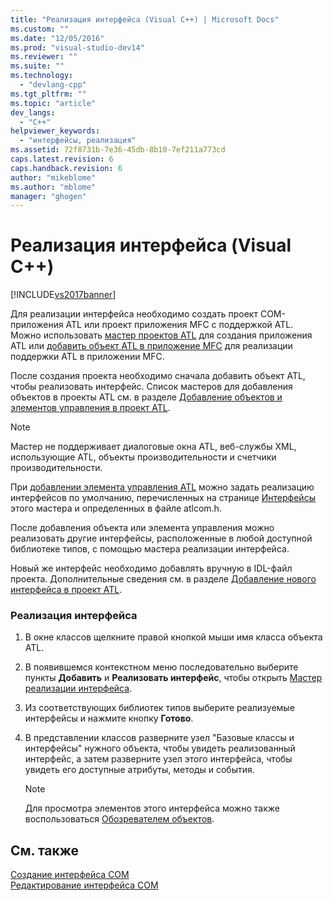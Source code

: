 ```yaml
---
title: "Реализация интерфейса (Visual C++) | Microsoft Docs"
ms.custom: ""
ms.date: "12/05/2016"
ms.prod: "visual-studio-dev14"
ms.reviewer: ""
ms.suite: ""
ms.technology: 
  - "devlang-cpp"
ms.tgt_pltfrm: ""
ms.topic: "article"
dev_langs: 
  - "C++"
helpviewer_keywords: 
  - "интерфейсы, реализация"
ms.assetid: 72f8731b-7e36-45db-8b10-7ef211a773cd
caps.latest.revision: 6
caps.handback.revision: 6
author: "mikeblome"
ms.author: "mblome"
manager: "ghogen"
---
```

# Реализация интерфейса (Visual C++)
[!INCLUDE[vs2017banner](../assembler/inline/includes/vs2017banner.md)]

Для реализации интерфейса необходимо создать проект COM\-приложения ATL или проект приложения MFC с поддержкой ATL.  Можно использовать [мастер проектов ATL](../Topic/ATL%20Project%20Wizard.md) для создания приложения ATL или [добавить объект ATL в приложение MFC](../mfc/reference/adding-atl-support-to-your-mfc-project.md) для реализации поддержки ATL в приложении MFC.  
  
 После создания проекта необходимо сначала добавить объект ATL, чтобы реализовать интерфейс.  Список мастеров для добавления объектов в проекты ATL см. в разделе [Добавление объектов и элементов управления в проект ATL](../atl/reference/adding-objects-and-controls-to-an-atl-project.md).  
  
> [!NOTE]
>  Мастер не поддерживает диалоговые окна ATL, веб\-службы XML, использующие ATL, объекты производительности и счетчики производительности.  
  
 При [добавлении элемента управления ATL](../atl/reference/adding-an-atl-control.md) можно задать реализацию интерфейсов по умолчанию, перечисленных на странице [Интерфейсы](../atl/reference/interfaces-atl-control-wizard.md) этого мастера и определенных в файле atlcom.h.  
  
 После добавления объекта или элемента управления можно реализовать другие интерфейсы, расположенные в любой доступной библиотеке типов, с помощью мастера реализации интерфейса.  
  
 Новый же интерфейс необходимо добавлять вручную в IDL\-файл проекта.  Дополнительные сведения см. в разделе [Добавление нового интерфейса в проект ATL](../Topic/Adding%20a%20New%20Interface%20in%20an%20ATL%20Project.md).  
  
### Реализация интерфейса  
  
1.  В окне классов щелкните правой кнопкой мыши имя класса объекта ATL.  
  
2.  В появившемся контекстном меню последовательно выберите пункты **Добавить** и **Реализовать интерфейс**, чтобы открыть [Мастер реализации интерфейса](../Topic/Implement%20Interface%20Wizard.md).  
  
3.  Из соответствующих библиотек типов выберите реализуемые интерфейсы и нажмите кнопку **Готово**.  
  
4.  В представлении классов разверните узел "Базовые классы и интерфейсы" нужного объекта, чтобы увидеть реализованный интерфейс, а затем разверните узел этого интерфейса, чтобы увидеть его доступные атрибуты, методы и события.  
  
    > [!NOTE]
    >  Для просмотра элементов этого интерфейса можно также воспользоваться [Обозревателем объектов](http://msdn.microsoft.com/ru-ru/f89acfc5-1152-413d-9f56-3dc16e3f0470).  
  
## См. также  
 [Создание интерфейса COM](../ide/creating-a-com-interface-visual-cpp.md)   
 [Редактирование интерфейса COM](../ide/editing-a-com-interface.md)